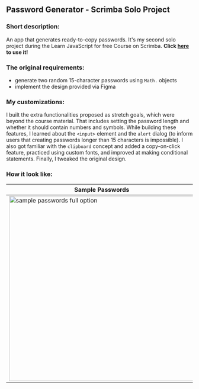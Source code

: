 ## Password Generator - Scrimba Solo Project

### Short description:
An app that generates ready-to-copy passwords. It's my second solo project during the Learn JavaScript for free Course on Scrimba. **Click [here](https://annziel.github.io/password-generator/) to use it!**

### The original requirements:
- generate two random 15-character passwords using `Math.` objects
- implement the design provided via Figma

### My customizations:
I built the extra functionalities proposed as stretch goals, which were beyond the course material. That includes setting the password length and whether it should contain numbers and symbols. While building these features, I learned about the `<input>` element and the `alert` dialog (to inform users that creating passwords longer than 15 characters is impossible). I also got familiar with the `clipboard` concept and added a copy-on-click feature, practiced using custom fonts, and improved at making conditional statements. Finally, I tweaked the original design.

### How it look like:
| Sample Passwords | A Little Customization |
| --- | ---|
| <img width="500px" alt="sample passwords full option" src="https://user-images.githubusercontent.com/115597522/195959477-c367683b-bd19-4099-91d7-8032eb67cb75.png">| <img width="500px" alt="a little customization" src="https://user-images.githubusercontent.com/115597522/195959488-f76fea4f-6617-4643-a386-7040685049a6.png"> |
